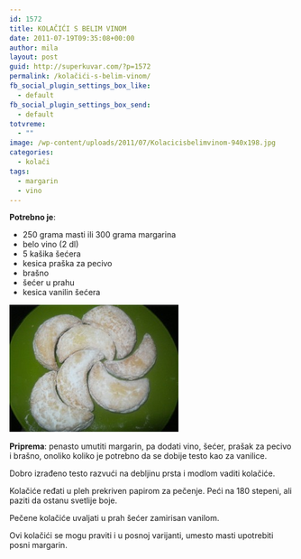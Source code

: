 ```yaml
---
id: 1572
title: KOLAČIĆI S BELIM VINOM
date: 2011-07-19T09:35:08+00:00
author: mila
layout: post
guid: http://superkuvar.com/?p=1572
permalink: /kolačići-s-belim-vinom/
fb_social_plugin_settings_box_like:
  - default
fb_social_plugin_settings_box_send:
  - default
totvreme:
  - ""
image: /wp-content/uploads/2011/07/Kolacicisbelimvinom-940x198.jpg
categories:
  - kolači
tags:
  - margarin
  - vino
---
```

**Potrebno je**:

  * 250 grama masti ili 300 grama margarina
  * belo vino (2 dl)
  * 5 kašika šećera
  * kesica praška za pecivo
  * brašno
  * šećer u prahu
  * kesica vanilin šećera

<img class="alignnone size-medium wp-image-5697" src="/wp-content/uploads/2011/07/Kolacicisbelimvinom-300x225.jpg" alt="Kolacicisbelimvinom" width="300" height="225" /> 

**Priprema**: penasto umutiti margarin, pa dodati vino, šećer, prašak za pecivo i brašno, onoliko koliko je potrebno da se dobije testo kao za vanilice.

Dobro izrađeno testo razvući na debljinu prsta i modlom vaditi kolačiće.

Kolačiće ređati u pleh prekriven papirom za pečenje. Peći na 180 stepeni, ali paziti da ostanu svetlije boje.

Pečene kolačiće uvaljati u prah šećer zamirisan vanilom.

Ovi kolačići se mogu praviti i u posnoj varijanti, umesto masti upotrebiti posni margarin.